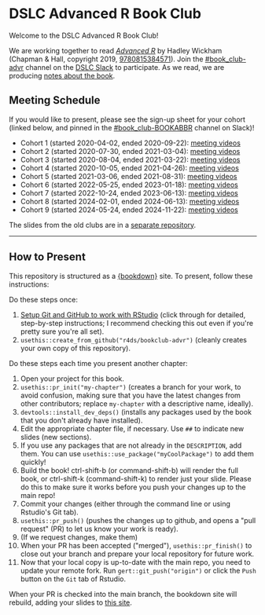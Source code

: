 # DSLC Advanced R Book Club

Welcome to the DSLC Advanced R Book Club!

We are working together to read [_Advanced R_](https://adv-r.hadley.nz/) by Hadley Wickham (Chapman & Hall, copyright 2019, [9780815384571](https://www.routledge.com/Advanced-R-Second-Edition/Wickham/p/book/9780815384571)).
Join the [#book_club-advr](https://rfordatascience.slack.com/archives/C010GJ3VAE5) channel on the [DSLC Slack](https://dslc.io/join) to participate.
As we read, we are producing [notes about the book](https://dslc.io/advr).

## Meeting Schedule

If you would like to present, please see the sign-up sheet for your cohort (linked below, and pinned in the [#book_club-BOOKABBR](https://rfordatascience.slack.com/archives/BOOKCHANNELID) channel on Slack)!

- Cohort 1 (started 2020-04-02, ended 2020-09-22): [meeting videos](https://www.youtube.com/playlist?list=PL3x6DOfs2NGi9lH7q-phZlPrl6HKXYDbn)
- Cohort 2 (started 2020-07-30, ended 2021-03-04): [meeting videos](https://www.youtube.com/playlist?list=PL3x6DOfs2NGhPmtka2Wg_NdLk71LJFbVl)
- Cohort 3 (started 2020-08-04, ended 2021-03-22): [meeting videos](https://www.youtube.com/playlist?list=PL3x6DOfs2NGhUCEVefMkCEiJKE_C-gwV5)
- Cohort 4 (started 2020-10-05, ended 2021-04-26): [meeting videos](https://www.youtube.com/playlist?list=PL3x6DOfs2NGh5cCdh4W2U6Allc6MrUGID)
- Cohort 5 (started 2021-03-06, ended 2021-08-31): [meeting videos](https://www.youtube.com/playlist?list=PL3x6DOfs2NGjRvoeE6wS7AWqSA6Sigg5R)
- Cohort 6 (started 2022-05-25, ended 2023-01-18): [meeting videos](https://www.youtube.com/playlist?list=PL3x6DOfs2NGjnCxGKeDNJUfPpRFI2hJjv)
- Cohort 7 (started 2022-10-24, ended 2023-06-13): [meeting videos](https://youtube.com/playlist?list=PL3x6DOfs2NGi4I1DhjPufFNbqCry_xQLq)
- Cohort 8 (started 2024-02-01, ended 2024-06-13): [meeting videos](https://www.youtube.com/playlist?list=PL3x6DOfs2NGgr9ZNvaqf4Lb6GN9l6g9dK)
- Cohort 9 (started 2024-05-24, ended 2024-11-22): [meeting videos](https://www.youtube.com/playlist?list=PL3x6DOfs2NGgR7BeG9Jri8wrSgW_X-s4_)

The slides from the old clubs are in a [separate repository](https://github.com/r4ds/bookclub-Advanced_R).

<hr>


## How to Present

This repository is structured as a [{bookdown}](https://CRAN.R-project.org/package=bookdown) site.
To present, follow these instructions:

Do these steps once:

1. [Setup Git and GitHub to work with RStudio](https://github.com/r4ds/bookclub-setup) (click through for detailed, step-by-step instructions; I recommend checking this out even if you're pretty sure you're all set).
2. `usethis::create_from_github("r4ds/bookclub-advr")` (cleanly creates your own copy of this repository).

Do these steps each time you present another chapter:

1. Open your project for this book.
2. `usethis::pr_init("my-chapter")` (creates a branch for your work, to avoid confusion, making sure that you have the latest changes from other contributors; replace `my-chapter` with a descriptive name, ideally).
3. `devtools::install_dev_deps()` (installs any packages used by the book that you don't already have installed).
4. Edit the appropriate chapter file, if necessary. Use `##` to indicate new slides (new sections).
5. If you use any packages that are not already in the `DESCRIPTION`, add them. You can use `usethis::use_package("myCoolPackage")` to add them quickly!
6. Build the book! ctrl-shift-b (or command-shift-b) will render the full book, or ctrl-shift-k (command-shift-k) to render just your slide. Please do this to make sure it works before you push your changes up to the main repo!
7. Commit your changes (either through the command line or using Rstudio's Git tab).
8. `usethis::pr_push()` (pushes the changes up to github, and opens a "pull request" (PR) to let us know your work is ready).
9. (If we request changes, make them)
10. When your PR has been accepted ("merged"), `usethis::pr_finish()` to close out your branch and prepare your local repository for future work.
11. Now that your local copy is up-to-date with the main repo, you need to update your remote fork. Run `gert::git_push("origin")` or click the `Push` button on the `Git` tab of Rstudio.

When your PR is checked into the main branch, the bookdown site will rebuild, adding your slides to [this site](https://dslc.io/advr).
